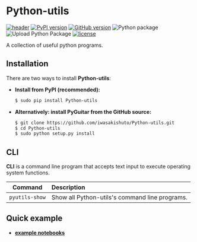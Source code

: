 # Python-utils

[![header](https://github.com/iwasakishuto/Python-utils/blob/master/image/header.png?raw=true)](https://github.com/iwasakishuto/Python-utils)
[![PyPI version](https://badge.fury.io/py/Python-utils.svg)](https://pypi.org/project/Python-utils/)
[![GitHub version](https://badge.fury.io/gh/iwasakishuto%2FPython-utils.svg)](https://github.com/iwasakishuto/Python-utils)
![Python package](https://github.com/iwasakishuto/Python-utils/workflows/Python%20package/badge.svg)
![Upload Python Package](https://github.com/iwasakishuto/Python-utils/workflows/Upload%20Python%20Package/badge.svg)
[![license](https://img.shields.io/github/license/mashape/apistatus.svg?maxAge=2592000)](https://github.com/iwasakishuto/Python-utils/blob/master/LICENSE)

A collection of useful python programs.

## Installation

There are two ways to install **Python-utils**:

- **Install from PyPI (recommended):**
    ```sh
    $ sudo pip install Python-utils
    ```
- **Alternatively: install PyGuitar from the GitHub source:**
    ```sh
    $ git clone https://github.com/iwasakishuto/Python-utils.git
    $ cd Python-utils
    $ sudo python setup.py install
    ```

## CLI

**CLI** is a command line program that accepts text input to execute operating system functions.

|Command|Description|
|:-:|:-|
|`pyutils-show`|Show all Python-utils's command line programs.|

## Quick example

- **[example notebooks](https://nbviewer.jupyter.org/github/iwasakishuto/Python-utils/blob/master/examples/)**